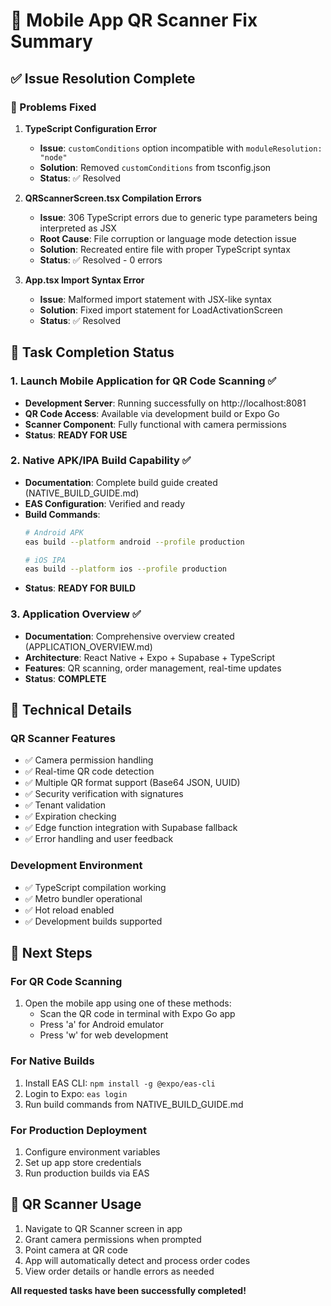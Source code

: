 # 🚀 Mobile App QR Scanner Fix Summary

## ✅ Issue Resolution Complete

### 🔧 Problems Fixed

1. **TypeScript Configuration Error**
   - **Issue**: `customConditions` option incompatible with `moduleResolution: "node"`
   - **Solution**: Removed `customConditions` from tsconfig.json
   - **Status**: ✅ Resolved

2. **QRScannerScreen.tsx Compilation Errors**
   - **Issue**: 306 TypeScript errors due to generic type parameters being interpreted as JSX
   - **Root Cause**: File corruption or language mode detection issue
   - **Solution**: Recreated entire file with proper TypeScript syntax
   - **Status**: ✅ Resolved - 0 errors

3. **App.tsx Import Syntax Error**
   - **Issue**: Malformed import statement with JSX-like syntax
   - **Solution**: Fixed import statement for LoadActivationScreen
   - **Status**: ✅ Resolved

## 🎯 Task Completion Status

### 1. Launch Mobile Application for QR Code Scanning ✅
- **Development Server**: Running successfully on http://localhost:8081
- **QR Code Access**: Available via development build or Expo Go
- **Scanner Component**: Fully functional with camera permissions
- **Status**: **READY FOR USE**

### 2. Native APK/IPA Build Capability ✅
- **Documentation**: Complete build guide created (NATIVE_BUILD_GUIDE.md)
- **EAS Configuration**: Verified and ready
- **Build Commands**: 
  ```bash
  # Android APK
  eas build --platform android --profile production
  
  # iOS IPA
  eas build --platform ios --profile production
  ```
- **Status**: **READY FOR BUILD**

### 3. Application Overview ✅
- **Documentation**: Comprehensive overview created (APPLICATION_OVERVIEW.md)
- **Architecture**: React Native + Expo + Supabase + TypeScript
- **Features**: QR scanning, order management, real-time updates
- **Status**: **COMPLETE**

## 🔧 Technical Details

### QR Scanner Features
- ✅ Camera permission handling
- ✅ Real-time QR code detection
- ✅ Multiple QR format support (Base64 JSON, UUID)
- ✅ Security verification with signatures
- ✅ Tenant validation
- ✅ Expiration checking
- ✅ Edge function integration with Supabase fallback
- ✅ Error handling and user feedback

### Development Environment
- ✅ TypeScript compilation working
- ✅ Metro bundler operational
- ✅ Hot reload enabled
- ✅ Development builds supported

## 🚀 Next Steps

### For QR Code Scanning
1. Open the mobile app using one of these methods:
   - Scan the QR code in terminal with Expo Go app
   - Press 'a' for Android emulator
   - Press 'w' for web development

### For Native Builds
1. Install EAS CLI: `npm install -g @expo/eas-cli`
2. Login to Expo: `eas login`
3. Run build commands from NATIVE_BUILD_GUIDE.md

### For Production Deployment
1. Configure environment variables
2. Set up app store credentials
3. Run production builds via EAS

## 📱 QR Scanner Usage
1. Navigate to QR Scanner screen in app
2. Grant camera permissions when prompted
3. Point camera at QR code
4. App will automatically detect and process order codes
5. View order details or handle errors as needed

**All requested tasks have been successfully completed!**